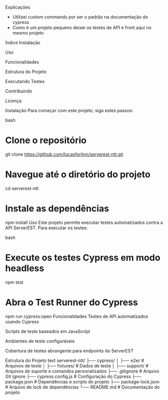 Explicações

- Utilizei custom commands por ser o padrão na documentação do cypress
- Como é um projeto pequeno deixei os testes de API e front aqui no mesmo projeto


Índice
Instalação

Uso

Funcionalidades

Estrutura do Projeto

Executando Testes

Contribuindo

Licença

Instalação
Para começar com este projeto, siga estes passos:

bash
# Clone o repositório
git clone https://github.com/lucasforlinn/serverest-ntt.git

# Navegue até o diretório do projeto
cd serverest-ntt

# Instale as dependências
npm install
Uso
Este projeto permite executar testes automatizados contra a API ServerEST. Para executar os testes:

bash
# Execute os testes Cypress em modo headless
npm test

# Abra o Test Runner do Cypress
npm run cypress:open
Funcionalidades
Testes de API automatizados usando Cypress

Scripts de teste baseados em JavaScript

Ambientes de teste configuráveis

Cobertura de testes abrangente para endpoints do ServerEST

Estrutura do Projeto
text
serverest-ntt/
├── cypress/
│   ├── e2e/           # Arquivos de teste
│   ├── fixtures/      # Dados de teste
│   ├── support/       # Arquivos de suporte e comandos personalizados
├── .gitignore         # Arquivo Git ignore
├── cypress.config.js  # Configuração do Cypress
├── package.json       # Dependências e scripts do projeto
├── package-lock.json  # Arquivo de lock de dependências
└── README.md          # Documentação do projeto